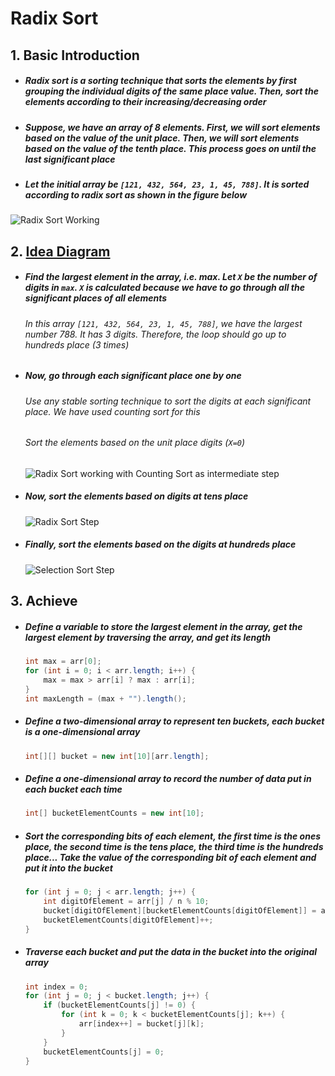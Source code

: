 # Radix Sort

## 1. Basic Introduction

 - ##### Radix sort is a sorting technique that sorts the elements by first grouping the individual digits of the same **place value**. Then, sort the elements according to their increasing/decreasing order

 - ##### Suppose, we have an array of 8 elements. First, we will sort elements based on the value of the unit place. Then, we will sort elements based on the value of the tenth place. This process goes on until the last significant place

 - ##### Let the initial array be `[121, 432, 564, 23, 1, 45, 788]`. It is sorted according to radix sort as shown in the figure below

![Radix Sort Working](https://tva1.sinaimg.cn/large/007S8ZIlgy1ghlvwj2zb8j30jk0ikaao.jpg)

## 2. [Idea Diagram](https://www.programiz.com/dsa/radix-sort)

 - ##### Find the largest element in the array, i.e. max. Let `X` be the number of digits in `max`. `X` is calculated because we have to go through all the significant places of all elements

   ###### In this array `[121, 432, 564, 23, 1, 45, 788]`, we have the largest number 788. It has 3 digits. Therefore, the loop should go up to hundreds place (3 times)

- ##### Now, go through each significant place one by one

  ###### Use any stable sorting technique to sort the digits at each significant place. We have used counting sort for this

  ###### Sort the elements based on the unit place digits (`X=0`)

  ![Radix Sort working with Counting Sort as intermediate step](https://tva1.sinaimg.cn/large/007S8ZIlgy1ghlwkx4pwyj313o0o4q4p.jpg)

- ##### Now, sort the elements based on digits at tens place

  ![Radix Sort Step](https://tva1.sinaimg.cn/large/007S8ZIlgy1ghlwl5eiulj30s805gglt.jpg)

- ##### Finally, sort the elements based on the digits at hundreds place

  ![Selection Sort Step](https://tva1.sinaimg.cn/large/007S8ZIlgy1ghlwldwpe5j30s805gjrl.jpg)

## 3. Achieve

 - ##### Define a variable to store the largest element in the array, get the largest element by traversing the array, and get its length

   ```java
   int max = arr[0];
   for (int i = 0; i < arr.length; i++) {
       max = max > arr[i] ? max : arr[i];
   }
   int maxLength = (max + "").length();
   ```

   

 - ##### Define a two-dimensional array to represent ten buckets, each bucket is a one-dimensional array

   ```java
   int[][] bucket = new int[10][arr.length];
   ```

   

 - ##### Define a one-dimensional array to record the number of data put in each bucket each time

   ```java
   int[] bucketElementCounts = new int[10];
   ```

   

 - ##### Sort the corresponding bits of each element, the first time is the ones place, the second time is the tens place, the third time is the hundreds place... Take the value of the corresponding bit of each element and put it into the bucket

   ```java
   for (int j = 0; j < arr.length; j++) {
       int digitOfElement = arr[j] / n % 10;
       bucket[digitOfElement][bucketElementCounts[digitOfElement]] = arr[j];
       bucketElementCounts[digitOfElement]++;
   }
   ```

   

 - ##### Traverse each bucket and put the data in the bucket into the original array

   ```java
   int index = 0;
   for (int j = 0; j < bucket.length; j++) {
       if (bucketElementCounts[j] != 0) {
           for (int k = 0; k < bucketElementCounts[j]; k++) {
               arr[index++] = bucket[j][k];
           }
       }
       bucketElementCounts[j] = 0;
   }
   ```

   
